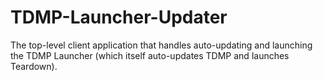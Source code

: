# TDMP-Launcher-Updater
The top-level client application that handles auto-updating and launching the TDMP Launcher (which itself auto-updates TDMP and launches Teardown).